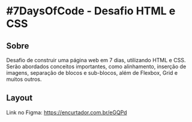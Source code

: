 # #7DaysOfCode - Desafio HTML e CSS


## Sobre
Desafio de construir uma página web em 7 dias, utilizando HTML e CSS.  
Serão abordados conceitos importantes, como alinhamento, inserção de imagens, separação de blocos e sub-blocos, além de Flexbox, Grid e muitos outros.

## Layout
Link no Figma: https://encurtador.com.br/eGQPd
